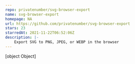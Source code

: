 ```yaml
---
repo: privatenumber/svg-browser-export
name: svg-browser-export
homepage: NA
url: https://github.com/privatenumber/svg-browser-export
stars: 23
starredAt: 2021-11-22T06:52:06Z
description: |-
    Export SVG to PNG, JPEG, or WEBP in the browser
---
```


[object Object]
